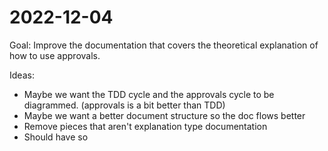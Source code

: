 2022-12-04
==========

Goal: Improve the documentation that covers the theoretical explanation of how to use approvals.

Ideas: 
- Maybe we want the TDD cycle and the approvals cycle to be diagrammed. (approvals is a bit better than TDD)
- Maybe we want a better document structure so the doc flows better
- Remove pieces that aren't explanation type documentation
- Should have so
